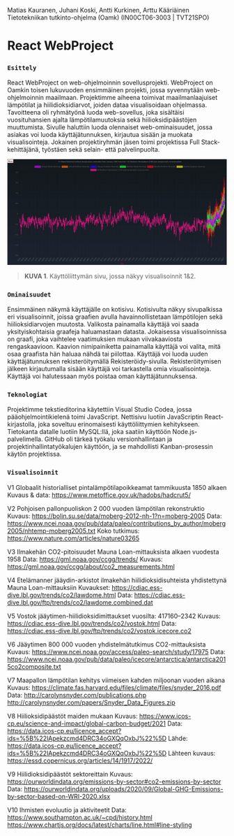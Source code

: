 Matias Kauranen, Juhani Koski, Antti Kurkinen, Arttu Kääriäinen
Tietotekniikan tutkinto-ohjelma (Oamk)
(IN00CT06-3003 | TVT21SPO)

# React WebProject

### `Esittely`

React WebProject on web-ohjelmoinnin sovellusprojekti. WebProject on Oamkin toisen lukuvuoden ensimmäinen projekti, jossa syvennytään web-ohjelmoinnin maailmaan. Projektimme aiheena toimivat maailmanlaajuiset lämpötilat ja hiilidioksidiarvot, joiden dataa visualisoidaan ohjelmassa. Tavoitteena oli ryhmätyönä luoda web-sovellus, joka sisältäisi vuosituhansien ajalta lämpötilamuutoksia sekä hiilioksidipäästöjen muuttumista. Sivulle haluttiin luoda olennaiset web-ominaisuudet, jossa asiakas voi luoda käyttäjätunnuksen, kirjautua sisään ja muokata visualisointeja. Jokainen projektiryhmän jäsen toimi projektissa Full Stack-kehittäjänä, työstäen sekä selain- että palvelinpuolta.

![käyttöliittymän etusivu, jossa näkyy visualisoinnit V1 & V2.](/public/icons/V1&V2.jpg "V1&V2")
> **KUVA 1**. Käyttöliittymän sivu, jossa näkyy visualisoinnit 1&2.

### `Ominaisuudet`

Ensimmäinen näkymä käyttäjälle on kotisivu. Kotisivulta näkyy sivupalkissa eri visualisoinnit, joissa graafien avulla havainnollistetaan lämpötilojen sekä hiilioksidiarvojen muutosta. Valikosta painamalla käyttäjä voi saada yksityiskohtaisia graafeja haluamastaan datasta. 
Jokaisessa visualisoinnissa on graafi, joka vaihtelee vaatimuksien mukaan viivakaaviosta rengaskaavioon. Kaavion nimipainiketta painamalla käyttäjä voi valita, mitä osaa graafista hän haluaa nähdä tai piilottaa.  Käyttäjä voi luoda uuden käyttäjätunnuksen rekisteröitymällä Rekisteröidy-sivulla. Rekisteröitymisen jälkeen kirjautumalla sisään käyttäjä voi tarkastella omia visualisointeja. Käyttäjä voi halutessaan myös poistaa oman käyttäjätunnuksensa.

### `Teknologiat`

Projektimme tekstieditorina käytettiin Visual Studio Codea, jossa pääohjelmointikielenä toimi JavaScript. Nettisivu luotiin JavaScriptin React-kirjastolla, joka soveltuu erinomaisesti käyttöliittymien kehitykseen. Tietokanta datalle luotiin MySQL:llä, joka saatiin käyttöön Node.js-palvelimella. GitHub oli tärkeä työkalu versionhallintaan ja projektinhallintatyökalujen käyttöön, ja se mahdollisti Kanban-prosessin käytön projektissa.

### `Visualisoinnit`

V1 Globaalit historialliset pintalämpötilapoikkeamat tammikuusta 1850 alkaen
Kuvaus & data: https://www.metoffice.gov.uk/hadobs/hadcrut5/

V2 Pohjoisen pallonpuoliskon 2 000 vuoden lämpötilan rekonstruktio
Kuvaus: https://bolin.su.se/data/moberg-2012-nh-1?n=moberg-2005
Data: https://www.ncei.noaa.gov/pub/data/paleo/contributions_by_author/moberg2005/nhtemp-moberg2005.txt
Koko tutkimus: https://www.nature.com/articles/nature03265

V3 Ilmakehän CO2-pitoisuudet Mauna Loan-mittauksista alkaen vuodesta 1958
Data: https://gml.noaa.gov/ccgg/trends/
Kuvaus: https://gml.noaa.gov/ccgg/about/co2_measurements.html

V4 Etelämanner jääydin-arkistot ilmakehän hiilidioksidisuhteista yhdistettynä Mauna Loan-mittauksiin
Kuvaukset: https://cdiac.ess-dive.lbl.gov/trends/co2/lawdome.html
Data: https://cdiac.ess-dive.lbl.gov/ftp/trends/co2/lawdome.combined.dat

V5 Vostok jääytimen-hiilidioksidimittaukset vuosilta: 417160–2342
Kuvaus: https://cdiac.ess-dive.lbl.gov/trends/co2/vostok.html
Data: https://cdiac.ess-dive.lbl.gov/ftp/trends/co2/vostok.icecore.co2

V6 Jääytimen 800 000 vuoden yhdistelmätutkimus CO2-mittauksista
Kuvaus: https://www.ncei.noaa.gov/access/paleo-search/study/17975
Data: https://www.ncei.noaa.gov/pub/data/paleo/icecore/antarctica/antarctica2015co2composite.txt

V7 Maapallon lämpötilan kehitys viimeisen kahden miljoonan vuoden aikana
Kuvaus: https://climate.fas.harvard.edu/files/climate/files/snyder_2016.pdf
Data: http://carolynsnyder.com/publications.php http://carolynsnyder.com/papers/Snyder_Data_Figures.zip

V8 Hiilioksidipäästöt maiden mukaan
Kuvaus:  https://www.icos-cp.eu/science-and-impact/global-carbon-budget/2021
Data: https://data.icos-cp.eu/licence_accept?ids=%5B%22lApekzcmd4DRC34oGXQqOxbJ%22%5D
Lähde: https://data.icos-cp.eu/licence_accept?ids=%5B%22lApekzcmd4DRC34oGXQqOxbJ%22%5D
Lähteen kuvaus: https://essd.copernicus.org/articles/14/1917/2022/

V9 Hiilidioksidipäästöt sektoreittain
Kuvaus: https://ourworldindata.org/emissions-by-sector#co2-emissions-by-sector
Data: https://ourworldindata.org/uploads/2020/09/Global-GHG-Emissions-by-sector-based-on-WRI-2020.xlsx

V10 Ihmisten evoluutio ja aktiviteetit
Data: https://www.southampton.ac.uk/~cpd/history.html
https://www.chartjs.org/docs/latest/charts/line.html#line-styling

